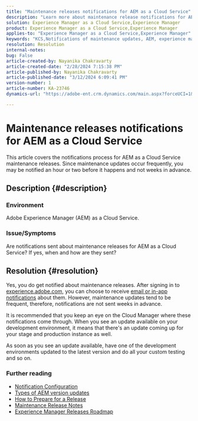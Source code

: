 ```yaml
---
title: "Maintenance releases notifications for AEM as a Cloud Service"
description: "Learn more about maintenance release notifications for AEM as a Cloud Service"
solution: Experience Manager as a Cloud Service,Experience Manager
product: Experience Manager as a Cloud Service,Experience Manager
applies-to: "Experience Manager as a Cloud Service,Experience Manager"
keywords: "KCS,Notifications of maintenance updates, AEM, experience manager, maintenance releases, cloud manager"
resolution: Resolution
internal-notes: 
bug: False
article-created-by: Nayanika Chakravarty
article-created-date: "2/28/2024 7:15:38 PM"
article-published-by: Nayanika Chakravarty
article-published-date: "3/12/2024 6:09:41 PM"
version-number: 1
article-number: KA-23746
dynamics-url: "https://adobe-ent.crm.dynamics.com/main.aspx?forceUCI=1&pagetype=entityrecord&etn=knowledgearticle&id=9576dbbf-6dd6-ee11-9079-6045bd0065f9"

---
```

# Maintenance releases notifications for AEM as a Cloud Service


This article covers the notifications process for AEM as a Cloud Service maintenance releases. Since maintenance updates occur frequently, you may be notified an hour or two before it happens and not weeks in advance.

## Description {#description}


### Environment

Adobe Experience Manager (AEM) as a Cloud Service.

### Issue/Symptoms

Are notifications sent about maintenance releases for AEM as a Cloud Service? If yes, when and how are they sent?


## Resolution {#resolution}


Yes, you do get notified about maintenance releases. After signing in to [experience.adobe.com](https://experience.adobe.com), you can choose to receive [email or in-app notifications](https://experienceleague.adobe.com/docs/experience-manager-cloud-service/content/implementing/using-cloud-manager/notifications.html?lang=en) about them. However, maintenance updates tend to be frequent, therefore, notifications are not sent weeks in advance.

It is recommended that you keep an eye on the Cloud Manager where these notifications come through. When you see an update available on your development environment, it means that there's an update coming up for your stage and production instance as well.

As soon as you see an update available, have one of the development environments updated to the latest version and do all your custom testing and so on.

### Further reading

- [Notification Configuration](https://experienceleague.adobe.com/docs/experience-manager-cloud-service/content/implementing/using-cloud-manager/notifications.html?lang=en#configuration)
- [Types of AEM version updates](https://experienceleague.adobe.com/docs/experience-manager-cloud-service/content/implementing/deploying/aem-version-updates.html?lang=en#update-types)
- [How to Prepare for a Release](https://experienceleague.adobe.com/docs/experience-manager-cloud-service/content/release-notes/home.html?lang=en#how-to-prepare)
- [Maintenance Release Notes](https://experienceleague.adobe.com/docs/experience-manager-cloud-service/content/release-notes/maintenance/latest.html?lang=en)
- [Experience Manager Releases Roadmap](https://experienceleague.adobe.com/docs/experience-manager-release-information/aem-release-updates/update-releases-roadmap.html?lang=en#aem-as-cloud-service)

